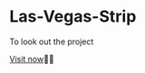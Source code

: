 # Las-Vegas-Strip
To look out the project

[Visit now](https://las-vegas-tr1p-rev1ew.herokuapp.com/)👩‍💻
